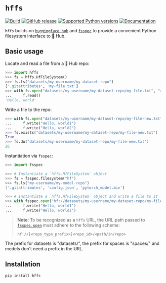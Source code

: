 # `hffs`

<a href="https://github.com/huggingface/hffs/actions/workflows/ci.yml?query=branch%3Amain"><img alt="Build" src="https://github.com/huggingface/hffs/actions/workflows/ci.yml/badge.svg?branch=main"></a>
<a href="https://github.com/huggingface/hffs/releases"><img alt="GitHub release" src="https://img.shields.io/github/release/huggingface/hffs.svg"></a>
<a href="https://github.com/huggingface/hffs"><img alt="Supported Python versions" src="https://img.shields.io/pypi/pyversions/hffs.svg"></a>
<a href="https://huggingface.co/docs/hffs/index"><img alt="Documentation" src="https://img.shields.io/website/http/huggingface.co/docs/hffs/index.svg?down_color=red&down_message=offline&up_message=online&label=doc"></a>

`hffs` builds on [`huggingface_hub`](https://github.com/huggingface/huggingface_hub) and [`fsspec`](https://github.com/fsspec/filesystem_spec) to provide a convenient Python filesystem interface to 🤗 Hub.

## Basic usage

Locate and read a file from a 🤗 Hub repo:

```python
>>> import hffs
>>> fs = hffs.HfFileSystem()
>>> fs.ls("datasets/my-username/my-dataset-repo")
['.gitattributes', 'my-file.txt']
>>> with fs.open("datasets/my-username/my-dataset-repo/my-file.txt", "r") as f:
...     f.read()
'Hello, world'
```

Write a file to the repo:

```python
>>> with fs.open("datasets/my-username/my-dataset-repo/my-file-new.txt", "w") as f:
...     f.write("Hello, world1")
...     f.write("Hello, world2")
>>> fs.exists("datasets/my-username/my-dataset-repo/my-file-new.txt")
True
>>> fs.du("datasets/my-username/my-dataset-repo/my-file-new.txt")
26
```

Instantiation via `fsspec`:

```python
>>> import fsspec

>>> # Instantiate a `hffs.HfFileSystem` object
>>> fs = fsspec.filesystem("hf")
>>> fs.ls("my-username/my-model-repo")
['.gitattributes', 'config.json', 'pytorch_model.bin']

>>> # Instantiate a `hffs.HfFileSystem` object and write a file to it
>>> with fsspec.open("hf://datasets/my-username/my-dataset-repo/my-file-new.txt"):
...     f.write("Hello, world1")
...     f.write("Hello, world2")
```

> **Note**: To be recognized as a `hffs` URL, the URL path passed to [`fsspec.open`](https://filesystem-spec.readthedocs.io/en/latest/api.html?highlight=open#fsspec.open) must adhere to the following scheme:
> ```
> hf://[<repo_type_prefix>]<repo_id>/<path/in/repo>
> ```

The prefix for datasets is "datasets/", the prefix for spaces is "spaces/" and models don't need a prefix in the URL.

## Installation

```bash
pip install hffs
```
